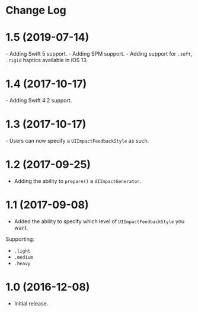 # Change Log

# 1.5 (2019-07-14)

- Adding Swift 5 support.
- Adding SPM support.
- Adding support for `.soft`, `.rigid` haptics available in iOS 13.

# 1.4 (2017-10-17)

- Adding Swift 4.2 support.

# 1.3 (2017-10-17)

- Users can now specify a `UIImpactFeedbackStyle` as such.

# 1.2 (2017-09-25)

- Adding the ability to `prepare()` a `UIImpactGenerator`.

# 1.1 (2017-09-08)

- Added the ability to specify which level of `UIImpactFeedbackStyle` you want.

Supporting:
- `.light`
- `.medium`
- `.heavy`

# 1.0 (2016-12-08)

- Initial release.
